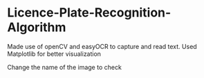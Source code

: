 # Licence-Plate-Recognition-Algorithm

Made use of openCV and easyOCR to capture and read text.
Used Matplotlib for better visualization

Change the name of the image to check
